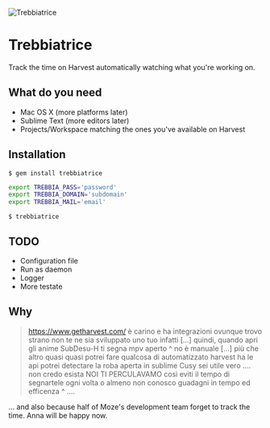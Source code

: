 ![Trebbiatrice](http://i.imgur.com/ZSVlfcR.jpg)

Trebbiatrice
============
Track the time on Harvest automatically watching what you're working on.

What do you need
----------------
- Mac OS X (more platforms later)
- Sublime Text (more editors later)
- Projects/Workspace matching the ones you've available on Harvest

Installation
------------
`$ gem install trebbiatrice`

```sh
export TREBBIA_PASS='password'
export TREBBIA_DOMAIN='subdomain'
export TREBBIA_MAIL='email'
```

`$ trebbiatrice`

TODO
----
- Configuration file
- Run as daemon
- Logger
- More testate

Why
---
> <RoxasShadow> https://www.getharvest.com/
> <RoxasShadow> è carino
> <RoxasShadow> e ha integrazioni ovunque
> <Cusy> trovo strano non te ne sia sviluppato uno tuo
> <Byakko> infatti
> [...]
> <Byakko> quindi, quando apri gli anime SubDesu-H ti segna mpv aperto
> <Cusy> ^
> <RoxasShadow> no
> <RoxasShadow> è manuale
> [...]
> <RoxasShadow> più che altro quasi quasi
> <RoxasShadow> potrei fare qualcosa di automatizzato
> <RoxasShadow> harvest ha le api
> <RoxasShadow> potrei detectare la roba aperta in sublime
> <RoxasShadow> Cusy sei utile
> <Byakko> vero
> <Cusy> ....
> <RoxasShadow> non credo esista
> <Cusy> NOI TI PERCULAVAMO
> <Byakko> così eviti il tempo di segnartele ogni volta
> <RoxasShadow> o almeno non conosco
> <Byakko> guadagni in tempo ed efficenza
> <RoxasShadow> ^
> <Cusy> ....

... and also because half of Moze's development team forget to track the time. Anna will be happy now.
